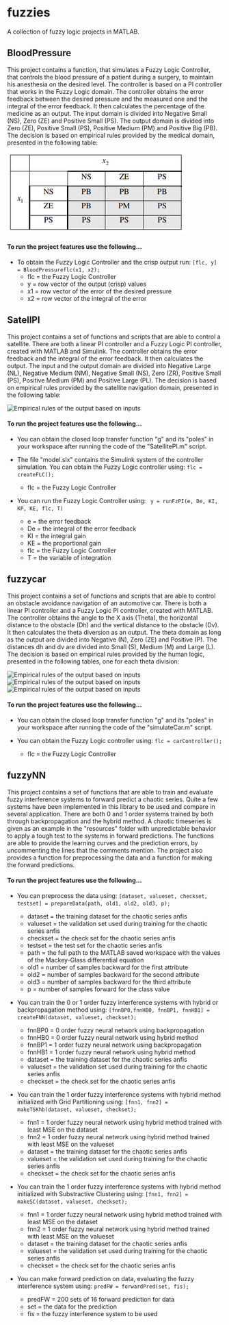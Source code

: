 # fuzzies
A collection of fuzzy logic projects in MATLAB.

## BloodPressure
This project contains a function, that simulates a Fuzzy Logic Controller, that controls the blood pressure of a patient during a surgery, to maintain his anesthesia on the desired level. The controller is based on a PI controller that works in the Fuzzy Logic domain. The controller obtains the error feedback between the desired pressure and the measured one and the integral of the error feedback. It then calculates the percentage of the medicine as an output. The input domain is divided into Negative Small (NS), Zero (ZE) and Positive Small (PS). The output domain is divided into Zero (ZE), Positive Small (PS), Positive Medium (PM) and Positive Big (PB). The decision is based on empirical rules provided by the medical domain, presented in the following table:

![Empirical rules of the output based on inputs](https://github.com/bronzeRaf/fuzzies/blob/main/bloodPressure/resources/rules.PNG)

#### To run the project features use the following...
- To obtain the Fuzzy Logic Controller and the crisp output run:
``` [flc, y] = BloodPressureflc(x1, x2); ```
	- flc = the Fuzzy Logic Controller
	- y = row vector of the output (crisp) values
	- x1 = row vector of the error of the desired pressure
	- x2 = row vector of the integral of the error

## SatellPI
This project contains a set of functions and scripts that are able to control a satellite. There are both a linear PI controller and a Fuzzy Logic PI controller, created with MATLAB and Simulink. The controller obtains the error feedback and the integral of the error feedback. It then calculates the output. The input and the output domain are divided into Negative Large (NL), Negative Medium (NM), Negative Small (NS), Zero (ZR), Positive Small (PS), Positive Medium (PM) and Positive Large (PL). The decision is based on empirical rules provided by the satellite navigation domain, presented in the following table:

![Empirical rules of the output based on inputs](https://github.com/bronzeRaf/fuzzies/blob/main/satellPI/resources/rules.PNG)

#### To run the project features use the following...
- You can obtain the closed loop transfer function "g" and its "poles" in your workspace after running the code of the "SatellitePI.m" script.

- The file "model.slx" contains the Simulink system of the controller simulation. You can obtain the Fuzzy Logic controller using:
	``` flc = createFLC(); ```
	- flc = the Fuzzy Logic Controller

- You can run the Fuzzy Logic Controller using:
``` y = runFzPI(e, De, KI, KP, KE, flc, T)```
	- e = the error feedback
	- De =  the integral of the error feedback
	- KI = the integral gain
	- KE = the proportional gain
	- flc = the Fuzzy Logic Controller
	- T = the variable of integration


## fuzzycar
This project contains a set of functions and scripts that are able to control an obstacle avoidance navigation of an automotive car. There is both a linear PI controller and a Fuzzy Logic PI controller, created with MATLAB. The controller obtains the angle to the X axis (Theta), the horizontal distance to the obstacle (Dh) and the vertical distance to the obstacle (Dv). It then calculates the theta diversion as an output. The theta domain as long as the output are divided into Negative (N), Zero (ZE) and Positive (P). The distances dh and dv are divided into Small (S), Medium (M) and Large (L). The decision is based on empirical rules provided by the human logic, presented in the following tables, one for each theta division:

![Empirical rules of the output based on inputs](https://github.com/bronzeRaf/fuzzies/blob/main/fuzzycar/resources/rules1.PNG)
![Empirical rules of the output based on inputs](https://github.com/bronzeRaf/fuzzies/blob/main/fuzzycar/resources/rules2.PNG)
![Empirical rules of the output based on inputs](https://github.com/bronzeRaf/fuzzies/blob/main/fuzzycar/resources/rules3.PNG)


#### To run the project features use the following...
- You can obtain the closed loop transfer function "g" and its "poles" in your workspace after running the code of the "simulateCar.m" script.

- You can obtain the Fuzzy Logic controller using:
	``` flc = carController(); ```
	- flc = the Fuzzy Logic Controller


## fuzzyNN
This project contains a set of functions that are able to train and evaluate fuzzy interference systems to forward predict a chaotic series. Quite a few systems have been implemented in this library to be used and compare in several application. There are both 0 and 1 order systems trained by both through backpropagation and the hybrid method. A chaotic timeseries is given as an example in the "resources" folder with unpredictable behavior to apply a tough test to the systems in forward predictions. The functions are able to provide the learning curves and the prediction errors, by uncommenting the lines that the comments mention. The project also provides a function for preprocessing the data and a function for making the forward predictions.

#### To run the project features use the following...
- You can preprocess the data using:
	``` [dataset, valueset, checkset, testset] = prepareData(path, old1, old2, old3, p); ```
	- dataset = the training dataset for the chaotic series anfis
	- valueset = the validation set used during training for the chaotic series anfis
	- checkset = the check set for the chaotic series anfis
	- testset = the test set for the chaotic series anfis
	- path = the full path to the MATLAB saved workspace with the values of the Mackey-Glass differential equation
	- old1 = number of samples backward for the first attribute
	- old2 = number of samples backward for the second attribute
	- old3 = number of samples backward for the third attribute
	- p = number of samples forward for the class value

- You can train the  0 or 1 order fuzzy interference systems with hybrid or backpropagation method using:
	``` [fnnBP0,fnnHB0, fnnBP1, fnnHB1] = createFNN(dataset, valueset, checkset); ```
	- fnnBP0 = 0 order fuzzy neural network using backpropagation
	- fnnHB0 = 0 order fuzzy neural network using hybrid method
	- fnnBP1 = 1 order fuzzy neural network using backpropagation
	- fnnHB1 = 1 order fuzzy neural network using hybrid method
	- dataset = the training dataset for the chaotic series anfis
	- valueset = the validation set used during training for the chaotic series anfis
	- checkset = the check set for the chaotic series anfis

- You can train the 1 order fuzzy interference systems with hybrid method initialized with Grid Partitioning using:
	``` [fnn1, fnn2] = makeTSKhb(dataset, valueset, checkset); ```
	- fnn1 = 1 order fuzzy neural network using hybrid method trained with least MSE on the dataset
	- fnn2 = 1 order fuzzy neural network using hybrid method trained with least MSE on the valueset
	- dataset = the training dataset for the chaotic series anfis
	- valueset = the validation set used during training for the chaotic series anfis
	- checkset = the check set for the chaotic series anfis

- You can train the 1 order fuzzy interference systems with hybrid method initialized with Substractive Clustering using:
	``` [fnn1, fnn2] = makeSC(dataset, valueset, checkset); ```
	- fnn1 = 1 order fuzzy neural network using hybrid method trained with least MSE on the dataset
	- fnn2 = 1 order fuzzy neural network using hybrid method trained with least MSE on the valueset
	- dataset = the training dataset for the chaotic series anfis
	- valueset = the validation set used during training for the chaotic series anfis
	- checkset = the check set for the chaotic series anfis

- You can make forward prediction on data, evaluating the fuzzy interference system using:
	``` predFW = forwardPred(set, fis); ```
	- predFW = 200 sets of 16 forward prediction for data
	- set = the data for the prediction
	- fis = the fuzzy interference system to be used
	
